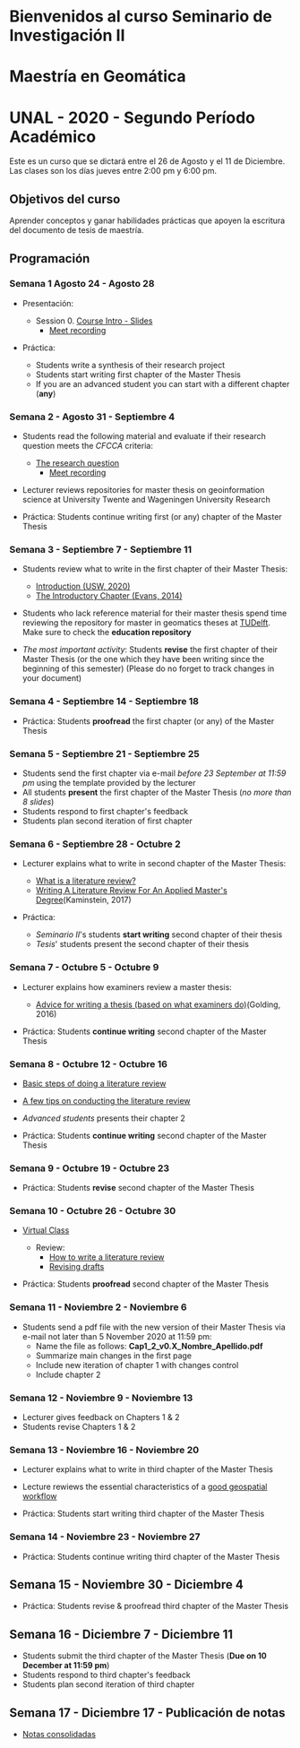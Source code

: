 # Bienvenidos al curso Seminario de Investigación II
# Maestría en Geomática
# UNAL - 2020 - Segundo Período Académico 

Este es un curso que se dictará entre el  26 de Agosto y el 11 de Diciembre.
Las clases son los días jueves entre 2:00 pm y 6:00 pm.

## Objetivos del curso

Aprender conceptos y ganar habilidades prácticas que apoyen la escritura del documento de tesis de maestría.

## Programación

### Semana 1  Agosto 24 - Agosto 28 

- Presentación:
  - Session 0.  [Course Intro - Slides](https://ials.github.com/seminario/sem_S0.html)
    - [Meet recording](https://drive.google.com/file/d/16HK3BZ5h1iN8tZH5zuD88-5HM1_GpY05/view)
 
- Práctica:
  - Students write a synthesis of their research project
  - Students start writing first chapter of the Master Thesis
  - If you are an advanced student you can start with a different chapter (**any**)

### Semana 2 -  Agosto 31 - Septiembre 4

- Students read the following material and evaluate if their research question meets the *CFCCA* criteria:
  - [The research question](https://libguides.msvu.ca/c.php?g=707361&p=5034449#s-lg-box-15836684)
    - [Meet recording](https://drive.google.com/file/d/1CVeYKu9p4oinKbWk_3tSW3DPvkRac6rX/view)
  
- Lecturer reviews repositories for master thesis on geoinformation science  at University Twente and Wageningen University Research
  
- Práctica:
  Students continue writing first (or any) chapter of the Master Thesis
 
### Semana 3 - Septiembre 7 - Septiembre 11

- Students review  what to write in the first chapter of their Master Thesis:
  - [Introduction (USW, 2020)](https://student.unsw.edu.au/introductions)
  - [The Introductory Chapter (Evans, 2014)](https://drive.google.com/file/d/17vNf_QX6Fh-yfVzO3u-5sZc3gN5KS4D_/view?usp=sharing)

- Students who lack reference material for their master thesis spend time reviewing the repository for master in geomatics theses at [TUDelft](https://repository.tudelft.nl/). Make sure to check the **education repository**

- *The most important activity*:
  Students **revise** the first chapter of their Master Thesis  (or the one which they have been writing since the beginning of this semester)   (Please do no forget to track changes in your document) 

### Semana 4 - Septiembre 14 - Septiembre 18

- Práctica:
  Students  **proofread** the first chapter (or any) of the Master Thesis

### Semana 5 - Septiembre 21 -  Septiembre 25

- Students send the first chapter via e-mail *before 23 September at 11:59 pm* using the template provided by the lecturer 
- All students **present** the first chapter of the Master Thesis (*no more than 8 slides*)
- Students respond to  first chapter's feedback 
- Students plan second iteration of first chapter

### Semana 6 - Septiembre 28 - Octubre 2  


- Lecturer explains what to write in second chapter of the Master Thesis:
  - [What is a literature review?](https://student.unsw.edu.au/literature-review)
  - [Writing A Literature Review For An Applied Master's Degree](https://repository.upenn.edu/cgi/viewcontent.cgi?article=1022&context=od_working_papers)(Kaminstein, 2017)
  
- Práctica:
  - *Seminario II*'s students **start writing** second chapter of their thesis
  - *Tesis*' students present the second chapter of their thesis

### Semana 7 - Octubre 5 - Octubre 9

- Lecturer explains how examiners review a master thesis:
  - [Advice for writing a thesis (based on what examiners do)](https://www.tandfonline.com/doi/full/10.1080/23265507.2017.1300862)(Golding, 2016)

- Práctica:
  Students **continue writing** second chapter of the Master Thesis
 
### Semana 8 - Octubre 12 - Octubre 16

- [Basic steps of doing a literature review](https://research.library.gsu.edu/c.php?g=115595&p=754162)
- [A few tips on conducting the literature review](http://advice.writing.utoronto.ca/types-of-writing/literature-review/)
- *Advanced students* presents their chapter 2

- Práctica:
  Students **continue writing** second chapter of the Master Thesis

### Semana 9 - Octubre 19 - Octubre 23

- Práctica:
  Students **revise** second chapter of the Master Thesis
 
### Semana 10 - Octubre 26 - Octubre 30
- [Virtual Class](https://meet.google.com/qjq-jius-rwk)

  - Review:
    - [How to write a literature review](https://writing.wisc.edu/handbook/assignments/reviewofliterature/)
    - [Revising drafts](https://writingcenter.unc.edu/tips-and-tools/revising-drafts/)
    
- Práctica:
  Students **proofread** second chapter of the Master Thesis

### Semana 11 - Noviembre 2 - Noviembre 6

- Students send a pdf file with the new version of their Master Thesis via e-mail not later than 5 November 2020 at 11:59 pm:
  - Name the file as follows:   **Cap1_2_v0.X_Nombre_Apellido.pdf**
  - Summarize main changes in the first page
  - Include new iteration of chapter 1 with changes control
  - Include chapter 2

### Semana 12 - Noviembre 9 - Noviembre 13

- Lecturer gives feedback on Chapters 1 &  2
- Students revise Chapters 1 &  2

### Semana 13 - Noviembre 16 - Noviembre 20

- Lecturer explains what to write in third chapter of the Master Thesis

- Lecture rewiews the essential characteristics of a [good geospatial workflow](https://drive.google.com/file/d/1X72JinVkj3j-TSgMtWiyezMe2o-pu8z8/view?usp=sharing)

- Práctica:
  Students start writing third chapter of the Master Thesis

### Semana 14 - Noviembre 23  - Noviembre 27

- Práctica:
  Students continue writing third chapter of the Master Thesis

## Semana 15 - Noviembre 30 - Diciembre 4

- Práctica:
  Students revise & proofread third chapter of the Master Thesis

## Semana 16 - Diciembre 7 - Diciembre 11

- Students submit the third chapter of the Master Thesis (**Due on 10 December at 11:59 pm**)
- Students respond to third chapter's feedback
- Students plan second iteration of third chapter

## Semana 17 - Diciembre 17 - Publicación de notas

- [Notas consolidadas](TBD)

